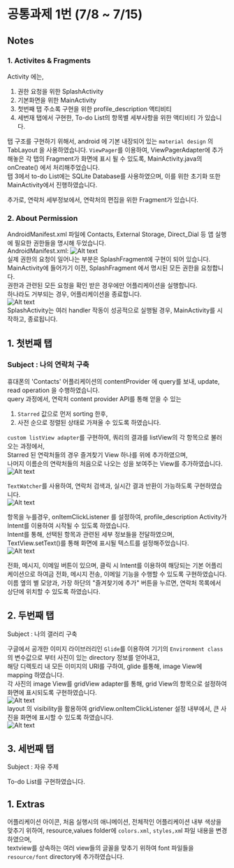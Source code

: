 <h1>공통과제 1번 (7/8 ~ 7/15)</h1>  
<h2> Notes </h2>
<h3> 1. Activites & Fragments  </h3>
  
Activity 에는,  
1. 권한 요청을 위한 SplashActivity
2. 기본화면을 위한 MainActivity
3. 첫번째 탭 주소록 구현을 위한 profile_description 액티비티
4. 세번재 탭에서 구현한, To-do List의 항목별 세부사항을 위한 액티비티
가 있습니다.
  
탭 구조를 구현하기 위해서, android 에 기본 내장되어 있는 `material design` 의 TabLayout 을 사용하였습니다.
`ViewPager`를 이용하여, ViewPagerAdapter에 추가해놓은 각 탭의 Fragment가 화면에 표시 될 수 있도록, MainActivity.java의 onCreate() 에서 처리해주었습니다.  
탭 3에서 to-do List에는 SQLite Database를 사용하였으며, 이를 위한 초기화 또한 MainActivity에서 진행하였습니다.
  
추가로, 연락처 세부정보에서, 연락처의 편집을 위한 Fragment가 있습니다.  
  
<h3> 2. About Permission  </h3> 
  
AndroidManifest.xml 파일에  Contacts, External Storage, Direct_Dial 등 앱 실행에 필요한 권한들을 명시해 두었습니다.  
AndroidManifest.xml:
![Alt text](https://github.com/auaicn/common_assignment/blob/master/images/permission.png)  
    실제 권한의 요청이 일어나는 부분은 SplashFragment에 구현이 되어 있습니다.   
    MainActivity에 들어가기 이전, SplashFragment 에서 명시된 모든 권한을 요청합니다.  
    권한과 관련된 모든 요청을 확인 받은 경우에만 어플리케이션을 실행합니다.  
    하나라도 거부되는 경우, 어플리케이션을 종료합니다.  
 ![Alt text](https://github.com/auaicn/common_assignment/blob/master/images/permission_array.png)  
    SplashActivity는 여러 handler 작동이 성공적으로 실행될 경우, MainActivity를 시작하고, 종료됩니다.  
        
<h2> 1. 첫번째 탭 </h2>  

<h3> Subject : 나의 연락처 구축 </h3>

휴대폰의 'Contacts' 어플리케이션의 contentProvider 에 query를 보내, update, read operation 을 수행하였습니다.  
query 과정에서, 연락처 content provider API를 통해 얻을 수 있는
1. `Starred` 값으로 먼저 sorting 한후, 
2. 사전 순으로 정렬된 상태로 가져올 수 있도록 하였습니다.  
  
`custom listView adapter`를 구현하여, 쿼리의 결과를 listView의 각 항목으로 불러오는 과정에서,  
Starred 된 연락처들의 경우 즐겨찾기 View 하나를 위에 추가하였으며,  
나머지 이름순의 연락처들의 처음으로 나오는 성을 보여주는 View를 추가하였습니다.  
![Alt text](https://github.com/auaicn/common_assignment/blob/master/images/additional_view.png)  

`TextWatcher`를 사용하여, 연락처 검색과, 실시간 결과 반환이 가능하도록 구현하였습니다.  
![Alt text](https://github.com/auaicn/common_assignment/blob/master/images/search_example.png)  

항목을 누를경우, onItemClickListener 를 설정하여, profile_description Activity가 Intent를 이용하여 시작될 수 있도록 하였습니다.  
Intent를 통해, 선택된 항목과 관련된 세부 정보들을 전달하였으며, TextView.setText()를 통해 화면에 표시될 텍스트를 설정해주었습니다.  
![Alt text](https://github.com/auaicn/common_assignment/blob/master/images/profile_description.png)  

전화, 메시지, 이메일 버튼이 있으며, 클릭 시 Intent를 이용하여 해당되는 기본 어플리케이션으로 하여금 전화, 메시지 전송, 이메일 기능을 수행할 수 있도록 구현하였습니다.
이름 옆의 별 모양과, 가장 하단의 "즐겨찾기에 추가" 버튼을 누르면, 연락처 목록에서 상단에 위치할 수 있도록 하였습니다.

<h2> 2. 두번째 탭 </h2>

Subject : 나의 갤러리 구축

구글에서 공개한 이미지 라이브러리인 `Glide`를 이용하여 기기의 `Environment class`의 변수값으로 부터 사진이 있는 directory 정보를 얻어내고,  
해당 디렉토리 내 모든 이미지의 URI를 구하여, glide 를통해, image View에 mapping 하였습니다.  
각 사진의 image View를 gridView adapter를 통해, grid View의 항목으로 설정하여 화면에 표시되도록 구현하였습니다.  
![Alt text](https://github.com/auaicn/common_assignment/blob/master/images/gallery_example.png)  
layout 의 visibility을 활용하여 gridView.onItemClickListener 설정 내부에서, 큰 사진을 화면에 표시할 수 있도록 하였습니다.  
![Alt text](https://github.com/auaicn/common_assignment/blob/master/images/clicked_gallery_image.png)    

<h2> 3. 세번째 탭 </h2>

Subject : 자유 주제

To-do List를 구현하였습니다.




<h2> 1. Extras </h2>
  
어플리케이션 아이콘, 처음 실행시의 애니메이션, 전체적인 어플리케이션 내부 색상을 맞추기 위하여, resource,values folder에 `colors.xml`, `styles,xm`l 파일 내용을 변경하였으며,  
textview를 상속하는 여러 view들의 글꼴을 맞추기 위하여 font 파일들을 `resource/font` directory에 추가하였습니다.  

